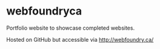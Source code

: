 # webfoundryca

Portfolio website to showcase completed websites. 

Hosted on GitHub but accessible via http://webfoundry.ca/
